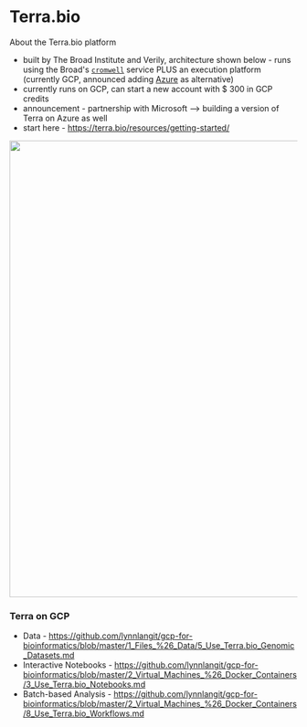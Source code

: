 # Terra.bio

About the Terra.bio platform 
- built by The Broad Institute and Verily, architecture shown below - runs using the Broad's [`cromwell`](https://cromwell.readthedocs.io/en/stable/) service PLUS an  execution platform (currently GCP, announced adding [Azure](https://www.cnbc.com/2021/01/11/microsoft-azure-coming-to-terra-co-created-by-alphabet-verily.html) as alternative)
- currently runs on GCP, can start a new account with $ 300 in GCP credits
- announcement - partnership with Microsoft --> building a version of Terra on Azure as well
- start here - https://terra.bio/resources/getting-started/

<img src="https://github.com/lynnlangit/TeamTeri/blob/master/Images/Terra-arch.png" width=800>

### Terra on GCP
- Data - https://github.com/lynnlangit/gcp-for-bioinformatics/blob/master/1_Files_%26_Data/5_Use_Terra.bio_Genomic_Datasets.md
- Interactive Notebooks - https://github.com/lynnlangit/gcp-for-bioinformatics/blob/master/2_Virtual_Machines_%26_Docker_Containers/3_Use_Terra.bio_Notebooks.md
- Batch-based Analysis - https://github.com/lynnlangit/gcp-for-bioinformatics/blob/master/2_Virtual_Machines_%26_Docker_Containers/8_Use_Terra.bio_Workflows.md
